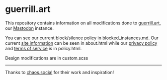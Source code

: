 # guerrill.art

This repository contains information on all modifications done to [guerrill.art](https://guerrill.art), our [Mastodon](https://github.com/mastodon/mastodon) instance.

You can see our current block/silence policy in blocked_instances.md. Our current [site information](https://guerrill.art/about/more) can be seen in about.html while our [privacy policy](https://guerrill.art/terms) and [terms of service](https://guerrill.art/terms) is in policy.html.

Design modifications are in custom.scss

* * *

Thanks to [chaos.social](https://github.com/chaossocial) for their work and inspiration!
